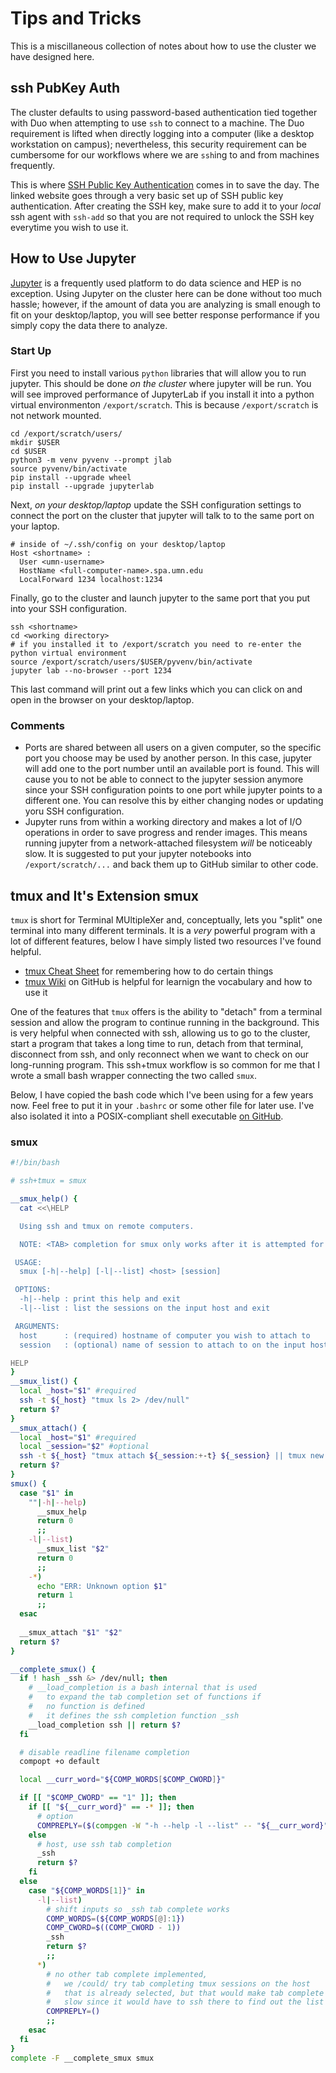 # Tips and Tricks

This is a miscillaneous collection of notes about how to use the cluster we have designed here.

## ssh PubKey Auth
The cluster defaults to using password-based authentication tied together with Duo when attempting
to use `ssh` to connect to a machine. The Duo requirement is lifted when directly logging into a
computer (like a desktop workstation on campus); nevertheless, this security requirement can be
cumbersome for our workflows where we are `ssh`ing to and from machines frequently.

This is where [SSH Public Key Authentication](https://serverpilot.io/docs/how-to-use-ssh-public-key-authentication/)
comes in to save the day. The linked website goes through a very basic set up of SSH public key authentication.
After creating the SSH key, make sure to add it to your _local_ ssh agent with `ssh-add` so that you are not
required to unlock the SSH key everytime you wish to use it.

## How to Use Jupyter
[Jupyter](https://jupyter.org/) is a frequently used platform to do data science and HEP is no exception.
Using Jupyter on the cluster here can be done without too much hassle; however, if the amount of data
you are analyzing is small enough to fit on your desktop/laptop, you will see better response performance
if you simply copy the data there to analyze.

### Start Up
First you need to install various `python` libraries that will allow you to run jupyter.
This should be done _on the cluster_ where jupyter will be run. You will see improved performance of JupyterLab 
if you install it into a python virtual environmenton `/export/scratch`. 
This is because `/export/scratch` is not network mounted.
```
cd /export/scratch/users/
mkdir $USER
cd $USER
python3 -m venv pyvenv --prompt jlab
source pyvenv/bin/activate
pip install --upgrade wheel
pip install --upgrade jupyterlab
```

Next, _on your desktop/laptop_ update the SSH configuration settings to connect the port on the cluster
that jupyter will talk to to the same port on your laptop.
```
# inside of ~/.ssh/config on your desktop/laptop
Host <shortname> :
  User <umn-username>
  HostName <full-computer-name>.spa.umn.edu
  LocalForward 1234 localhost:1234
```

Finally, go to the cluster and launch jupyter to the same port that you put into your SSH configuration.
```
ssh <shortname>
cd <working directory>
# if you installed it to /export/scratch you need to re-enter the python virtual environment
source /export/scratch/users/$USER/pyvenv/bin/activate
jupyter lab --no-browser --port 1234
```
This last command will print out a few links which you can click on and open in the browser on your desktop/laptop.

### Comments
- Ports are shared between all users on a given computer, so the specific port you choose may be used by another person.
  In this case, jupyter will add one to the port number until an available port is found. This will cause you to not be
  able to connect to the jupyter session anymore since your SSH configuration points to one port while jupyter points to
  a different one. You can resolve this by either changing nodes or updating yoru SSH configuration.
- Jupyter runs from within a working directory and makes a lot of I/O operations in order to save progress and render
  images. This means running jupyter from a network-attached filesystem _will_ be noticeably slow. It is suggested to
  put your jupyter notebooks into `/export/scratch/...` and back them up to GitHub similar to other code.

## tmux and It's Extension smux
`tmux` is short for Terminal MUltipleXer and, conceptually, lets you "split" one terminal into many different terminals.
It is a _very_ powerful program with a lot of different features, below I have simply listed two resources I've found
helpful.
- [tmux Cheat Sheet](https://tmuxcheatsheet.com/) for remembering how to do certain things
- [tmux Wiki](https://github.com/tmux/tmux/wiki/Getting-Started) on GitHub is helpful for learnign the vocabulary and how to use it

One of the features that `tmux` offers is the ability to "detach" from a terminal session and allow the program to continue running
in the background. This is very helpful when connected with ssh, allowing us to go to the cluster, start a program that takes
a long time to run, detach from that terminal, disconnect from ssh, and only reconnect when we want to check on our long-running
program. This ssh+tmux workflow is so common for me that I wrote a small bash wrapper connecting the two called `smux`.

Below, I have copied the bash code which I've been using for a few years now. Feel free to put it in your `.bashrc` or some other
file for later use. I've also isolated it into a POSIX-compliant shell executable [on GitHub](https://github.com/tomeichlersmith/smux).

### smux
```bash
#!/bin/bash

# ssh+tmux = smux

__smux_help() {
  cat <<\HELP

  Using ssh and tmux on remote computers.

  NOTE: <TAB> completion for smux only works after it is attempted for ssh.

 USAGE: 
  smux [-h|--help] [-l|--list] <host> [session]

 OPTIONS:
  -h|--help : print this help and exit
  -l|--list : list the sessions on the input host and exit

 ARGUMENTS:
  host      : (required) hostname of computer you wish to attach to
  session   : (optional) name of session to attach to on the input host 

HELP
}
__smux_list() {
  local _host="$1" #required
  ssh -t ${_host} "tmux ls 2> /dev/null"
  return $?
}
__smux_attach() {
  local _host="$1" #required
  local _session="$2" #optional
  ssh -t ${_host} "tmux attach ${_session:+-t} ${_session} || tmux new ${_session:+-s} ${_session}"
  return $?
}
smux() {
  case "$1" in
    ""|-h|--help)
      __smux_help
      return 0
      ;;
    -l|--list)
      __smux_list "$2"
      return 0
      ;;    
    -*)
      echo "ERR: Unknown option $1"
      return 1
      ;;
  esac
  
  __smux_attach "$1" "$2"
  return $?
}

__complete_smux() {
  if ! hash _ssh &> /dev/null; then
    # __load_completion is a bash internal that is used
    #   to expand the tab completion set of functions if
    #   no function is defined
    #   it defines the ssh completion function _ssh
    __load_completion ssh || return $?
  fi 

  # disable readline filename completion
  compopt +o default

  local __curr_word="${COMP_WORDS[$COMP_CWORD]}"

  if [[ "$COMP_CWORD" == "1" ]]; then
    if [[ "${__curr_word}" == -* ]]; then
      # option
      COMPREPLY=($(compgen -W "-h --help -l --list" -- "${__curr_word}"))
    else
      # host, use ssh tab completion
      _ssh
      return $?
    fi
  else
    case "${COMP_WORDS[1]}" in
      -l|--list)
        # shift inputs so _ssh tab complete works
        COMP_WORDS=(${COMP_WORDS[@]:1})
        COMP_CWORD=$((COMP_CWORD - 1))
        _ssh
        return $?
        ;;
      *)
        # no other tab complete implemented,
        #   we /could/ try tab completing tmux sessions on the host
        #   that is already selected, but that would make tab complete
        #   slow since it would have to ssh there to find out the list
        COMPREPLY=()
        ;;
    esac
  fi
}
complete -F __complete_smux smux
```

